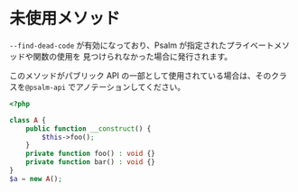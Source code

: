 # 未使用メソッド

`--find-dead-code` が有効になっており、Psalm が指定されたプライベートメソッドや関数の使用を 見つけられなかった場合に発行されます。

このメソッドがパブリック API の一部として使用されている場合は、そのクラスを`@psalm-api` でアノテーションしてください。

```php
<?php

class A {
    public function __construct() {
        $this->foo();
    }
    private function foo() : void {}
    private function bar() : void {}
}
$a = new A();
```
